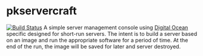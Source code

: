 # pkservercraft
[![Build Status](https://travis-ci.org/PKServerCraft/pkservercraft.svg?branch=master)](https://travis-ci.org/PKServerCraft/pkservercraft)
A simple server management console using [Digital Ocean](https://www.digitalocean.com/) specific designed for short-run servers.  The intent is to build a server based on an image and run the appropriate software for a period of time.  At the end of the run, the image will be saved for later and server destroyed.
